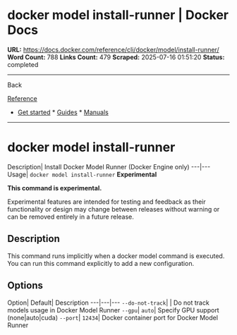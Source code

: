 # docker model install-runner | Docker Docs

**URL:** https://docs.docker.com/reference/cli/docker/model/install-runner/
**Word Count:** 788
**Links Count:** 479
**Scraped:** 2025-07-16 01:51:20
**Status:** completed

---

Back

[Reference](https://docs.docker.com/reference/)

  * [Get started](https://docs.docker.com/get-started/)   * [Guides](https://docs.docker.com/guides/)   * [Manuals](https://docs.docker.com/manuals/)

* * *

# docker model install-runner

Description| Install Docker Model Runner \(Docker Engine only\)   ---|---   Usage| `docker model install-runner`      **Experimental**

**This command is experimental.**

Experimental features are intended for testing and feedback as their functionality or design may change between releases without warning or can be removed entirely in a future release.

## Description

This command runs implicitly when a docker model command is executed. You can run this command explicitly to add a new configuration.

## Options

Option| Default| Description   ---|---|---   `--do-not-track`| | Do not track models usage in Docker Model Runner   `--gpu`| `auto`| Specify GPU support \(none|auto|cuda\)   `--port`| `12434`| Docker container port for Docker Model Runner